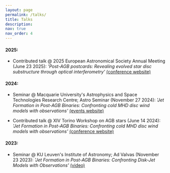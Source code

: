 ```yaml
---
layout: page
permalink: /talks/
title: Talks
description: 
nav: true
nav_order: 4
---
```


<style>
/* HTML/CSS pseudo-element after main body to add background image*/
body::after {
  content: "";
  background: url('../assets/img/cover_phd_impressionist_upscaled_brighter.png');
  background-size:cover;
  background-repeat:no-repeat;
  opacity: 0.4;
  background-position: 50% 0;
  top: 0;
  left: 0;
  bottom: 0;
  right: 0;
  position: absolute;
  z-index: -1;
}
</style>

#### 2025:

- Contributed talk @ 2025 European Astronomical Society Annual Meeting (June 23 2025): 
*'Post-AGB postcards: Revealing evolved star disc substructure through optical interferometry'* [(conference website)](https://eas.unige.ch/EAS2025/)

#### 2024:

- Seminar @ Macquarie University's Astrophysics and Space Technologies Research Centre; 
Astro Seminar (November 27 2024): *'Jet Formation in Post-AGB Binaries: Confronting cold MHD disc wind models with observations'* [(events website)](https://www.mq.edu.au/research/research-centres-groups-and-facilities/centres/astrophysics-and-space-technologies/news-and-events)

- Contributed talk @ XIV Torino Workshop on AGB stars (June 14 2024): 
*'Jet Formation in Post-AGB Binaries: Confronting cold MHD disc wind models with observations'* [(conference website)](https://indico.ict.inaf.it/event/2523/overview)

#### 2023:

- Seminar @ KU Leuven's Institute of Astronomy; Ad Valvas (November 23 2023): 
*'Jet Formation in Post-AGB Binaries: Confronting Disk-Jet Models with Observations'* [(video)](https://www.youtube.com/watch?v=iDzyLmfpW0Y)
